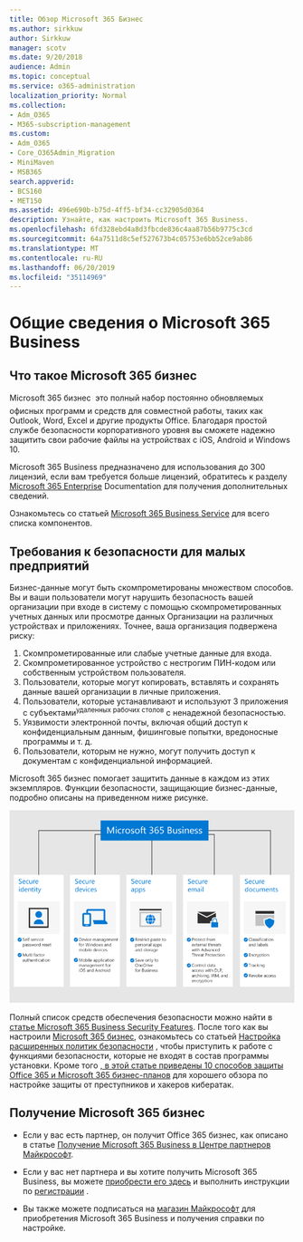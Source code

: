 ```yaml
---
title: Обзор Microsoft 365 Бизнес
ms.author: sirkkuw
author: Sirkkuw
manager: scotv
ms.date: 9/20/2018
audience: Admin
ms.topic: conceptual
ms.service: o365-administration
localization_priority: Normal
ms.collection:
- Adm_O365
- M365-subscription-management
ms.custom:
- Adm_O365
- Core_O365Admin_Migration
- MiniMaven
- MSB365
search.appverid:
- BCS160
- MET150
ms.assetid: 496e690b-b75d-4ff5-bf34-cc32905d0364
description: Узнайте, как настроить Microsoft 365 Business.
ms.openlocfilehash: 6fd328ebd4a8d3fbcde836c4aa87b56b9775c3cd
ms.sourcegitcommit: 64a7511d8c5ef527673b4c05753e6bb52ce9ab86
ms.translationtype: MT
ms.contentlocale: ru-RU
ms.lasthandoff: 06/20/2019
ms.locfileid: "35114969"
---
```

# <a name="overview-of-microsoft-365-business"></a>Общие сведения о Microsoft 365 Business

## <a name="what-is-microsoft-365-business"></a>Что такое Microsoft 365 бизнес

Microsoft 365 бизнес  это полный набор постоянно обновляемых офисных программ и средств для совместной работы, таких как Outlook, Word, Excel и другие продукты Office. Благодаря простой службе безопасности корпоративного уровня вы сможете надежно защитить свои рабочие файлы на устройствах с iOS, Android и Windows 10.
  
Microsoft 365 Business предназначено для использования до 300 лицензий, если вам требуется больше лицензий, обратитесь к разделу [Microsoft 365 Enterprise](https://go.microsoft.com/fwlink/p/?linkid=860986) Documentation для получения дополнительных сведений.

Ознакомьтесь со статьей [Microsoft 365 Business Service](https://docs.microsoft.com/office365/servicedescriptions/microsoft-365-business-service-description) для всего списка компонентов.
  
## <a name="small-business-security-needs"></a>Требования к безопасности для малых предприятий

Бизнес-данные могут быть скомпрометированы множеством способов. Вы и ваши пользователи могут нарушить безопасность вашей организации при входе в систему с помощью скомпрометированных учетных данных или просмотре данных Организации на различных устройствах и приложениях. Точнее, ваша организация подвержена риску:

1. Скомпрометированные или слабые учетные данные для входа.
2. Скомпрометированное устройство с нестрогим ПИН-кодом или собственным устройством пользователя.
3. Пользователи, которые могут копировать, вставлять и сохранять данные вашей организации в личные приложения.
4. Пользователи, которые устанавливают и используют 3 приложения с субъектами<sup>удаленных рабочих столов</sup> с ненадежной безопасностью.
5. Уязвимости электронной почты, включая общий доступ к конфиденциальным данным, фишинговые попытки, вредоносные программы и т. д.
6. Пользователи, которым не нужно, могут получить доступ к документам с конфиденциальной информацией.

Microsoft 365 бизнес помогает защитить данные в каждом из этих экземпляров. Функции безопасности, защищающие бизнес-данные, подробно описаны на приведенном ниже рисунке.

![Рисунок, показывающий, как M365B защищает ваше предприятие.](media/m365businessvalueadd.png)

Полный список средств обеспечения безопасности можно найти в [статье Microsoft 365 Business Security Features](security-features.md). После того как вы настроили [Microsoft 365 бизнес](set-up.md), ознакомьтесь со статьей [Настройка расширенных политик безопасности](set-up-advanced-security.md) , чтобы приступить к работе с функциями безопасности, которые не входят в состав программы установки. Кроме того [, в этой статье приведены 10 способов защиты Office 365 и Microsoft 365 бизнес-планов](https://docs.microsoft.com/office365/admin/security-and-compliance/secure-your-business-data) для хорошего обзора по настройке защиты от преступников и хакеров кибератак.

## <a name="get-microsoft-365-business"></a>Получение Microsoft 365 бизнес

- Если у вас есть партнер, он получит Office 365 бизнес, как описано в статье [Получение Microsoft 365 Business в Центре партнеров Майкрософт](get-microsoft-365-business.md#get-microsoft-365-business-from-microsoft-partner-center).

- Если у вас нет партнера и вы хотите получить Microsoft 365 Business, вы можете [приобрести его здесь](https://www.microsoft.com/microsoft-365/business) и выполнить инструкции по [регистрации](sign-up.md) .

- Вы также можете подписаться на [магазин Майкрософт](https://www.microsoft.com/en-us/store/locations/find-a-store?icid=en-us_UF_FAS) для приобретения Microsoft 365 Business и получения справки по настройке.